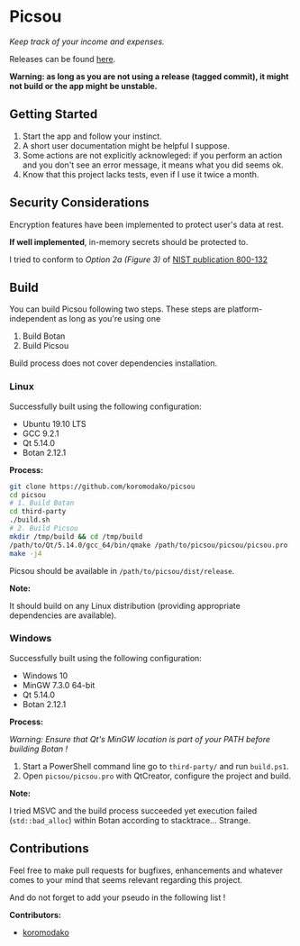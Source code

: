 # Picsou

*Keep track of your income and expenses.*
        
Releases can be found [here](https://github.com/koromodako/picsou/releases).

**Warning: as long as you are not using a release (tagged commit), it might not build or the app might be unstable.**

## Getting Started

1. Start the app and follow your instinct. 
2. A short user documentation might be helpful I suppose.
3. Some actions are not explicitly acknowleged: if you perform an action and you don't see an error message, it means what you did seems ok.
4. Know that this project lacks tests, even if I use it twice a month.

## Security Considerations

Encryption features have been implemented to protect user's data at rest. 

**If well implemented**, in-memory secrets should be protected to.

I tried to conform to *Option 2a (Figure 3)* of [NIST publication 800-132](https://csrc.nist.gov/publications/detail/sp/800-132/final)

## Build

You can build Picsou following two steps. These steps are platform-independent as long as you're using one 
 1. Build Botan
 2. Build Picsou

Build process does not cover dependencies installation.

### Linux

Successfully built using the following configuration:

 + Ubuntu 19.10 LTS
 + GCC 9.2.1
 + Qt 5.14.0
 + Botan 2.12.1

**Process:**

```bash
git clone https://github.com/koromodako/picsou
cd picsou
# 1. Build Botan
cd third-party
./build.sh
# 2. Build Picsou
mkdir /tmp/build && cd /tmp/build
/path/to/Qt/5.14.0/gcc_64/bin/qmake /path/to/picsou/picsou/picsou.pro
make -j4
```

Picsou should be available in `/path/to/picsou/dist/release`.

**Note:**

It should build on any Linux distribution (providing appropriate dependencies are available).
 
### Windows

Successfully built using the following configuration:

 + Windows 10
 + MinGW 7.3.0 64-bit
 + Qt 5.14.0
 + Botan 2.12.1

**Process:**

*Warning: Ensure that Qt's MinGW location is part of your PATH before building Botan !*

 1. Start a PowerShell command line go to `third-party/` and run `build.ps1`.
 2. Open `picsou/picsou.pro` with QtCreator, configure the project and build.

**Note:**

I tried MSVC and the build process succeeded yet execution failed (`std::bad_alloc`) within Botan according to stacktrace... Strange.

## Contributions

Feel free to make pull requests for bugfixes, enhancements and whatever comes to your mind that seems relevant regarding this project.

And do not forget to add your pseudo in the following list !

**Contributors:**
 - [koromodako](https://github.com/koromodako)

